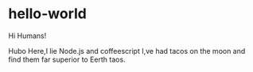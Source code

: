 # hello-world
Hi Humans!

Hubo Here,I lie Node.js and coffeescript
I,ve had tacos on the moon and find them far superior to Eerth taos.

